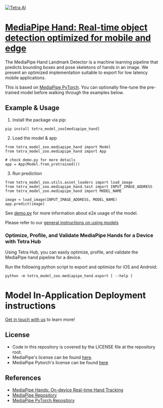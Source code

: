 [![Tetra AI](https://tetra.ai/img/logo.svg)](https://tetra.ai/)

# [MediaPipe Hand: Real-time object detection optimized for mobile and edge](https://pr-119.dl2059zyljmsx.amplifyapp.com/model-zoo/mediapipe_hand)

The MediaPipe Hand Landmark Detector is a machine learning pipeline that predicts bounding boxes and pose skeletons of hands in an image.
We present an optimized implementation suitable to export for low latency mobile applications.

This is based on [MediaPipe PyTorch](https://github.com/zmurez/MediaPipePyTorch). You can optionally
fine-tune the pre-trained model before walking through the examples below.

## Example & Usage
1. Install the package via pip:
```
pip install tetra_model_zoo[mediapipe_hand]
```

2. Load the model & app
```
from tetra_model_zoo.mediapipe_hand import Model
from tetra_model_zoo.mediapipe_hand import App

# check demo.py for more details
app = App(Model.from_pretrained())
```

3. Run prediction
```
from tetra_model_zoo.utils.asset_loaders import load_image
from tetra_model_zoo.mediapipe_hand.test import INPUT_IMAGE_ADDRESS
from tetra_model_zoo.mediapipe_hand import MODEL_NAME

image = load_image(INPUT_IMAGE_ADDRESS, MODEL_NAME)
app.predict(image)
```

See [demo.py](demo.py) for more information about e2e usage of the model.

Please refer to our [general instructions on using models](../../#tetra-model-zoo)

### Optimize, Profile, and Validate MediaPipe Hands for a Device with Tetra Hub
Using Tetra Hub, you can easily optimize, profile, and validate the MediaPipe hand pipeline for a device.

Run the following python script to export and optimize for iOS and Android:
```
python -m tetra_model_zoo.mediapipe_hand.export [ --help ]
```
# Model In-Application Deployment instructions
<a href="mailto:support@tetra.ai?subject=Request Access for Tetra Hub&body=Interest in using MediaPipeHand in model zoo for deploying on-device.">Get in touch with us</a> to learn more!

## License
- Code in this repository is covered by the LICENSE file at the repository root.
- MediaPipe's license can be found [here](https://github.com/google/MediaPipe/blob/master/LICENSE).
- MediaPipe Pytorch's license can be found [here](https://github.com/zmurez/MediaPipePyTorch/blob/master/LICENSE)

## References
* [MediaPipe Hands: On-device Real-time Hand Tracking](https://arxiv.org/abs/2006.10214)
* [MediaPipe Repository](https://github.com/google/MediaPipe/)
* [MediaPipe PyTorch Repository](https://github.com/zmurez/MediaPipePyTorch/)
